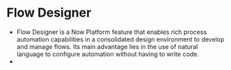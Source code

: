 # Flow Designer
- Flow Designer is a Now Platform feature that enables rich process automation capabilities in a consolidated design environment to develop and manage flows. Its main advantage lies in the use of natural language to configure automation without having to write code. 
- 